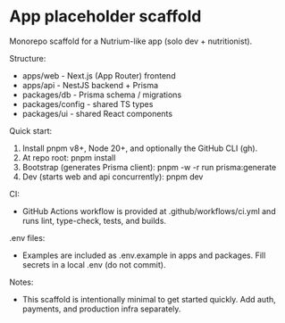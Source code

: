 # App placeholder scaffold

Monorepo scaffold for a Nutrium-like app (solo dev + nutritionist).

Structure:
- apps/web - Next.js (App Router) frontend
- apps/api - NestJS backend + Prisma
- packages/db - Prisma schema / migrations
- packages/config - shared TS types
- packages/ui - shared React components

Quick start:
1. Install pnpm v8+, Node 20+, and optionally the GitHub CLI (gh).
2. At repo root:
   pnpm install
3. Bootstrap (generates Prisma client):
   pnpm -w -r run prisma:generate
4. Dev (starts web and api concurrently):
   pnpm dev

CI:
- GitHub Actions workflow is provided at .github/workflows/ci.yml and runs lint, type-check, tests, and builds.

.env files:
- Examples are included as .env.example in apps and packages. Fill secrets in a local .env (do not commit).

Notes:
- This scaffold is intentionally minimal to get started quickly. Add auth, payments, and production infra separately.
